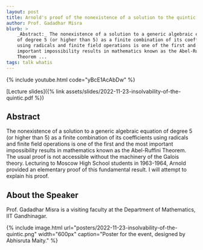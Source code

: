 ```yaml
---
layout: post
title: Arnold's proof of the nonexistence of a solution to the quintic equation
author: Prof. Gadadhar Misra
blurb: >
    _Abstract:_ The nonexistence of a solution to a generic algebraic equation
    of degree 5 (or higher than 5) as a finite combination of its coefficients
    using radicals and finite field operations is one of the first and the most
    important impossibility results in mathematics known as the Abel-Ruffini
    Theorem ...
tags: talk whatis
---
```


{% include youtube.html
    code="yBcE1AcAbDw"
%}

[Lecture slides]({% link assets/slides/2022-11-23-insolvability-of-the-quintic.pdf %})

## Abstract

The nonexistence of a solution to a generic algebraic equation of degree 5 (or
higher than 5) as a finite combination of its coefficients using radicals and
finite field operations is one of the first and the most important
impossibility results in mathematics known as the Abel-Ruffini Theorem. The
usual proof is not  accessible without the machinery of the Galois theory.
Lecturing to Moscow High School students in 1963-1964, Arnold provided an
elementary proof of this fundamental result. I will attempt to explain his
proof.

## About the Speaker

Prof. Gadadhar Misra is a visiting faculty at the Department of Mathematics,
IIT Gandhinagar.

{% include image.html
    url="posters/2022-11-23-insolvability-of-the-quintic.png"
    width="600px"
    caption="Poster for the event, designed by Abhisruta Maity."
%}
